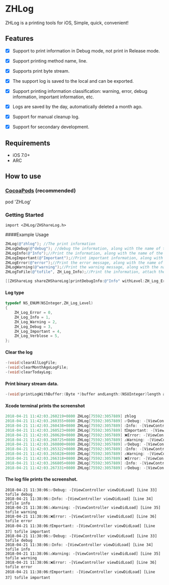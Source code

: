 # ZHLog

ZHLog is  a printing tools for iOS,  Simple, quick, convenient!

## Features

- [x] Support to print information in Debug mode, not print in Release mode.
- [x] Support printing method name, line.
- [x] Supports print byte stream.
- [x] The support log is saved to the local and can be exported.
- [x] Support printing information classification: warning, error, debug information, important information, etc.
- [x] Logs are saved by the day, automatically deleted a month ago.
- [x] Support for manual cleanup log.
- [x] Support for secondary development.



## Requirements

- iOS 7.0+
- ARC



## How to use

### [CocoaPods](https://cocoapods.org/) (recommended)

pod 'ZHLog'

### Getting Started

`import <ZHLog/ZHShareLog.h>`



####Example Usage

```objective-c
ZHLog(@"zhlog"); //The print information
ZHLogDebug(@"debug"); //debug the information, along with the name of the function, the line, and so on.
ZHLogInfo(@"Info");//Print the information, along with the name of the function, the line, and so on.
ZHLogImportant(@"Important");//Print important information, along with the name of the function, the line and so on.
ZHLogError(@"error");//Print the error message, along with the name of the function, the line, and so on.
ZHLogWarning(@"warning");//Print the warning message, along with the name of the function, the line, and so on.
ZHLogToFile(@"tofile", ZH_Log_Info);//Print the information, attach the name of the function, the line, and so on, and save it to the log.

[[ZHShareLog shareZHShareLog]printDebugInfo:@"Info" withLevel:ZH_Log_Error];//Print different types of information.

```

#### Log type

```c
typedef NS_ENUM(NSInteger,ZH_Log_Level)
{
    ZH_Log_Error = 0,
    ZH_Log_Info = 1,
    ZH_Log_Warning = 2,
    ZH_Log_Debug = 3,
    ZH_Log_Important = 4,
    ZH_Log_Verblose = 5,
};
```

#### Clear the log

```c
-(void)clearAllLogFile;
-(void)clearMonthAgoLogFile;
-(void)clearTodayLog;
```



####  Print binary stream data.

```objective-c
-(void)printLogWithBuffer:(Byte *)buffer andLength:(NSUInteger)length andLabel:(NSString *)flagStr;
```



#### Xcode terminal prints the screenshot

```objective-c
2018-04-21 11:42:03.260219+0800 ZHLog[75592:3057889] zhlog
2018-04-21 11:42:03.260355+0800 ZHLog[75592:3057889] ✅Debug: -[ViewController viewDidLoad] [Line 26] debug
2018-04-21 11:42:03.260438+0800 ZHLog[75592:3057889] 💧Info: -[ViewController viewDidLoad] [Line 27] Info
2018-04-21 11:42:03.260523+0800 ZHLog[75592:3057889] ❗️Important: -[ViewController viewDidLoad] [Line 28] Important
2018-04-21 11:42:03.260620+0800 ZHLog[75592:3057889] ❌Error: -[ViewController viewDidLoad] [Line 29] error
2018-04-21 11:42:03.260725+0800 ZHLog[75592:3057889] ⚠️Warning: -[ViewController viewDidLoad] [Line 30] warning
2018-04-21 11:42:03.260800+0800 ZHLog[75592:3057889] ✅Debug: -[ViewController viewDidLoad] [Line 33] tofile debug
2018-04-21 11:42:03.265322+0800 ZHLog[75592:3057889] 💧Info: -[ViewController viewDidLoad] [Line 34] tofile info
2018-04-21 11:42:03.265828+0800 ZHLog[75592:3057889] ⚠️Warning: -[ViewController viewDidLoad] [Line 35] tofile warning
2018-04-21 11:42:03.266318+0800 ZHLog[75592:3057889] ❌Error: -[ViewController viewDidLoad] [Line 36] tofile error
2018-04-21 11:42:03.266805+0800 ZHLog[75592:3057889] 💧Info: -[ViewController viewDidLoad] [Line 37] tofile important
2018-04-21 11:42:03.267331+0800 ZHLog[75592:3057889] ✅Debug: -[ViewController viewDidLoad] [Line 33] tofile debug
```



#### The log file prints the screenshot.

```
2018-04-21 11:38:06:✅Debug: -[ViewController viewDidLoad] [Line 33] tofile debug
2018-04-21 11:38:06:💧Info: -[ViewController viewDidLoad] [Line 34] tofile info
2018-04-21 11:38:06:⚠️Warning: -[ViewController viewDidLoad] [Line 35] tofile warning
2018-04-21 11:38:06:❌Error: -[ViewController viewDidLoad] [Line 36] tofile error
2018-04-21 11:38:06:❗️Important: -[ViewController viewDidLoad] [Line 37] tofile important
2018-04-21 11:38:06:✅Debug: -[ViewController viewDidLoad] [Line 33] tofile debug
2018-04-21 11:38:06:💧Info: -[ViewController viewDidLoad] [Line 34] tofile info
2018-04-21 11:38:06:⚠️Warning: -[ViewController viewDidLoad] [Line 35] tofile warning
2018-04-21 11:38:06:❌Error: -[ViewController viewDidLoad] [Line 36] tofile error
2018-04-21 11:38:06:❗️Important: -[ViewController viewDidLoad] [Line 37] tofile important
```

